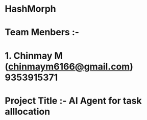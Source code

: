 # HashMorph

# Team Menbers :- 
# 1. Chinmay M (chinmaym6166@gmail.com) 9353915371

# Project Title :- AI Agent for task alllocation 

